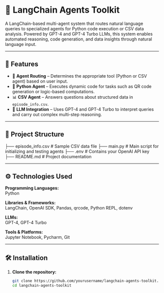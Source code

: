 # 🧠 LangChain Agents Toolkit

A LangChain-based multi-agent system that routes natural language queries to specialized agents for Python code execution or CSV data analysis. Powered by GPT-4 and GPT-4 Turbo LLMs, this system enables automated reasoning, code generation, and data insights through natural language input.

---

## 🚀 Features

- 🔁 **Agent Routing** – Determines the appropriate tool (Python or CSV agent) based on user input.
- 🐍 **Python Agent** – Executes dynamic code for tasks such as QR code generation or logic-based computations.
- 📊 **CSV Agent** – Answers questions about structured data in `episode_info.csv`.
- 🧠 **LLM Integration** – Uses GPT-4 and GPT-4 Turbo to interpret queries and carry out complex multi-step reasoning.

---

## 📂 Project Structure

├── episode_info.csv # Sample CSV data file
├── main.py # Main script for initializing and testing agents
├── .env # Contains your OpenAI API key
├── README.md # Project documentation


---

## ⚙️ Technologies Used

**Programming Languages:**  
Python

**Libraries & Frameworks:**  
LangChain, OpenAI SDK, Pandas, qrcode, Python REPL, dotenv

**LLMs:**  
GPT-4, GPT-4 Turbo

**Tools & Platforms:**  
Jupyter Notebook, Pycharm, Git

---

## 🛠 Installation

1. **Clone the repository:**

   ```bash
   git clone https://github.com/yourusername/langchain-agents-toolkit.git
   cd langchain-agents-toolkit


   

